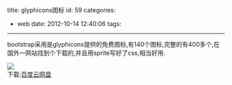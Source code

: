 title: glyphicons图标
id: 59
categories:
  - web
date: 2012-10-14 12:40:06
tags:
---

bootstrap采用是glyphicons提供的免费图标,有140个图标,完整的有400多个,在国外一网站找到个下载的,并且用sprite写好了css,相当好用.
</br>

![](http://m2.img.libdd.com/farm4/2012/1013/00/54910EFAADC6E5D68C3BA0EBED160C209692E8189977_500_480.jpg)</img>
</br> 下载:[百度云网盘](http://pan.baidu.com/share/link?shareid=80383&amp;uk=1006662537 "百度云网盘")